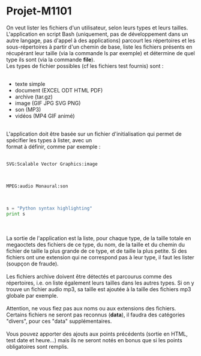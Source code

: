 # Projet-M1101

On veut lister les fichiers d'un utilisateur, selon leurs types et leurs tailles. L'application en script Bash (uniquement, pas de développement dans un autre langage, pas d'appel à des applications) parcourt les répertoires et les sous-répertoires à partir d'un chemin de base, liste les fichiers présents en récupérant leur taille (via la commande ls par exemple) et détermine de quel type ils sont (via la commande **file**).
</br>
Les types de fichier possibles (cf les fichiers test fournis) sont :
</br></br>
<ul>
  <li>texte simple</li>
  <li>document (EXCEL ODT HTML PDF)</li>
  <li>archive (tar.gz)</li>
  <li>image (GIF JPG SVG PNG)</li>
  <li>son (MP3)</li>
  <li>vidéos (MP4 GIF animé)</li>
</ul>
</br>
L'application doit être basée sur un fichier d'initialisation qui permet de spécifier les types à lister, avec un </br>format à définir, comme par exemple :
</br></br>

```text
SVG:Scalable Vector Graphics:image
```

</br>

```text
MPEG:audio Monaural:son
```

</br>

```python
s = "Python syntax highlighting"
print s
```

<br><br>
La sortie de l'application est la liste, pour chaque type, de la taille totale en megaoctets des fichiers de ce type, du nom, de la taille et du chemin du fichier de taille la plus grande de ce type, et de taille la plus petite. Si des fichiers ont une extension qui ne correspond pas à leur type, il faut les lister (soupçon de fraude).
<br><br>
Les fichiers archive doivent être détectés et parcourus comme des répertoires, i.e. on liste également leurs tailles dans les autres types. Si on y trouve un fichier audio mp3, sa taille est ajoutée à la taille des fichiers mp3 globale par exemple.
<br><br>
Attention, ne vous fiez pas aux noms ou aux extensions des fichiers. Certains fichiers ne seront pas reconnus (**data**), il faudra des catégories "divers", pour ces "data" supplémentaires.
<br><br>
Vous pouvez apporter des ajouts aux points précédents (sortie en HTML, test date et heure...) mais ils ne seront notés en bonus que si les points obligatoires sont remplis.
